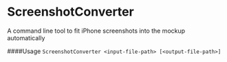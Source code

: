 # ScreenshotConverter
A command line tool to fit iPhone screenshots into the mockup automatically

####Usage
`ScreenshotConverter <input-file-path> [<output-file-path>]`
